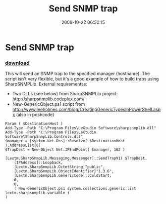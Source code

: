 ﻿---
pid:            1413
poster:         halr9000
title:          Send SNMP trap
date:           2009-10-22 06:50:15
format:         posh
parent:         0
parent:         0

---

# Send SNMP trap

### [download](1413.ps1)

This will send an SNMP trap to the specified manager (hostname). The script isn't very flexible, but it's a good example of how to build traps using SharpSNMPLib. External requirementss:
* Two DLLs (see below) from SharpSNMPLib project: http://sharpsnmplib.codeplex.com/
* New-GenericObject.ps1 script from http://www.leeholmes.com/blog/CreatingGenericTypesInPowerShell.aspx (also in poshcode)

```posh
Param ( $DestinationHost )
Add-Type -Path "C:\Program Files\LeXtudio Software\sharpsnmplib.dll"
Add-Type -Path "C:\Program Files\LeXtudio Software\SharpSnmpLib.Controls.dll"
$manager = [system.Net.Dns]::Resolve( $DestinationHost ).AddressList[0]
$TrapDest = New-Object Net.IPEndPoint( $manager, 162 )

[Lextm.SharpSnmpLib.Messaging.Messenger]::SendTrapV1( $TrapDest,
	[IPAddress]::Loopback,
	[Lextm.SharpSnmpLib.OctetString]"public",
	[Lextm.SharpSnmpLib.ObjectIdentifier]"1.3.6",
	[Lextm.SharpSnmpLib.GenericCode]::ColdStart,
	0,
	0,
	( New-GenericObject.ps1 system.collections.generic.list lextm.sharpsnmplib.variable )
)
```
